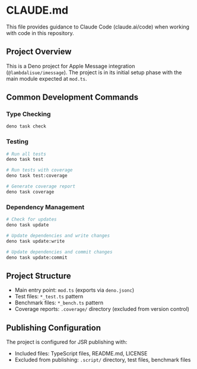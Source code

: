 # CLAUDE.md

This file provides guidance to Claude Code (claude.ai/code) when working with
code in this repository.

## Project Overview

This is a Deno project for Apple Message integration (`@lambdalisue/imessage`).
The project is in its initial setup phase with the main module expected at
`mod.ts`.

## Common Development Commands

### Type Checking

```bash
deno task check
```

### Testing

```bash
# Run all tests
deno task test

# Run tests with coverage
deno task test:coverage

# Generate coverage report
deno task coverage
```

### Dependency Management

```bash
# Check for updates
deno task update

# Update dependencies and write changes
deno task update:write

# Update dependencies and commit changes
deno task update:commit
```

## Project Structure

- Main entry point: `mod.ts` (exports via `deno.jsonc`)
- Test files: `*_test.ts` pattern
- Benchmark files: `*_bench.ts` pattern
- Coverage reports: `.coverage/` directory (excluded from version control)

## Publishing Configuration

The project is configured for JSR publishing with:

- Included files: TypeScript files, README.md, LICENSE
- Excluded from publishing: `.script/` directory, test files, benchmark files
